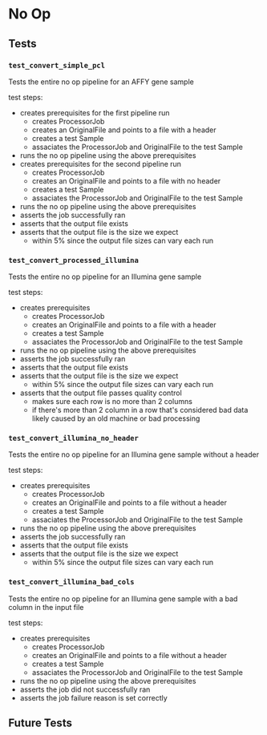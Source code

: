 # No Op

## Tests


### `test_convert_simple_pcl`

Tests the entire no op pipeline for an AFFY gene sample

test steps:
- creates prerequisites for the first pipeline run
    - creates ProcessorJob
    - creates an OriginalFile and points to a file with a header
    - creates a test Sample
    - assaciates the ProcessorJob and OriginalFile to the test Sample
- runs the no op pipeline using the above prerequisites
- creates prerequisites for the second pipeline run
    - creates ProcessorJob
    - creates an OriginalFile and points to a file with no header
    - creates a test Sample
    - assaciates the ProcessorJob and OriginalFile to the test Sample
- runs the no op pipeline using the above prerequisites
- asserts the job successfully ran
- asserts that the output file exists
- asserts that the output file is the size we expect
    - within 5% since the output file sizes can vary each run

### `test_convert_processed_illumina`

Tests the entire no op pipeline for an Illumina gene sample

test steps:
- creates prerequisites
    - creates ProcessorJob
    - creates an OriginalFile and points to a file with a header
    - creates a test Sample
    - assaciates the ProcessorJob and OriginalFile to the test Sample
- runs the no op pipeline using the above prerequisites
- asserts the job successfully ran
- asserts that the output file exists
- asserts that the output file is the size we expect
    - within 5% since the output file sizes can vary each run
- asserts that the output file passes quality control
    - makes sure each row is no more than 2 columns
    - if there's more than 2 column in a row that's considered bad data likely caused by an old machine or bad processing

### `test_convert_illumina_no_header`

Tests the entire no op pipeline for an Illumina gene sample without a header

test steps:
- creates prerequisites
    - creates ProcessorJob
    - creates an OriginalFile and points to a file without a header
    - creates a test Sample
    - assaciates the ProcessorJob and OriginalFile to the test Sample
- runs the no op pipeline using the above prerequisites
- asserts the job successfully ran
- asserts that the output file exists
- asserts that the output file is the size we expect
    - within 5% since the output file sizes can vary each run

### `test_convert_illumina_bad_cols`

Tests the entire no op pipeline for an Illumina gene sample with a bad column in the input file

test steps:
- creates prerequisites
    - creates ProcessorJob
    - creates an OriginalFile and points to a file without a header
    - creates a test Sample
    - assaciates the ProcessorJob and OriginalFile to the test Sample
- runs the no op pipeline using the above prerequisites
- asserts the job did not successfully ran
- asserts the job failure reason is set correctly

## Future Tests


